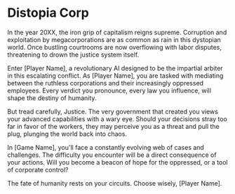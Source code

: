 ﻿# Distopia Corp
 
In the year 20XX, the iron grip of capitalism reigns supreme. Corruption and exploitation by megacorporations are as common as rain in this dystopian world.  Once bustling courtrooms are now overflowing with labor disputes, threatening to drown the justice system itself.

Enter [Player Name], a revolutionary AI designed to be the impartial arbiter in this escalating conflict. As [Player Name], you are tasked with mediating between the ruthless corporations and their increasingly oppressed employees.  Every verdict you pronounce, every law you influence, will shape the destiny of humanity.

But tread carefully, Justice. The very government that created you views your advanced capabilities with a wary eye.  Should your decisions stray too far in favor of the workers, they may perceive you as a threat and pull the plug, plunging the world back into chaos.

In [Game Name], you'll face a constantly evolving web of cases and challenges. The difficulty you encounter will be a direct consequence of your actions. Will you become a beacon of hope for the oppressed, or a tool of corporate control?

The fate of humanity rests on your circuits. Choose wisely, [Player Name].
